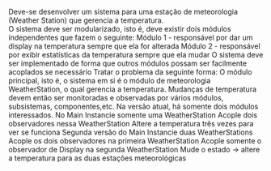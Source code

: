 Deve-se desenvolver um sistema para uma estação de meteorologia (Weather Station) que gerencia a temperatura.<br>
O sistema deve ser modularizado, isto é, deve existir dois módulos independentes que fazem o seguinte:
Módulo 1 - responsável por dar um display na temperatura sempre que ela for alterada
Módulo 2 - responsável por exibir estatísticas da temperatura sempre que ela mudar
O sistema deve ser implementado de forma que outros módulos possam ser facilmente acoplados se necessário
Tratar o problema da seguinte forma: O módulo principal, isto é, o sistema em si é o módulo de meteorologia WeatherStation, o qual gerencia a temperatura. Mudanças de temperatura devem então ser monitoradas e observadas por vários módulos, subsistemas, componentes,etc. Na versão atual, há somente dois módulos interessados.
No Main
Instancie somente uma WeatherStation
Acople dois observadores nessa WeatherStation
Altere a temperatura três vezes para ver se funciona
Segunda versão do Main
Instancie duas WeatherStations
Acople os dois observadores na primeira WeatherStation
Acople somente o observador de Display na segunda WeatherStation
Mude o estado → altere a temperatura para as duas estações meteorológicas

